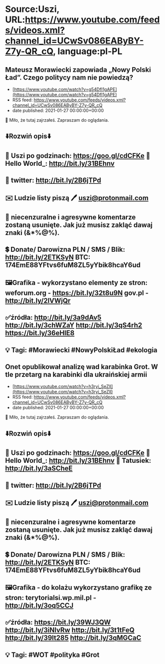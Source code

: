 # Source:Uszi, URL:https://www.youtube.com/feeds/videos.xml?channel_id=UCwSv086EAByBY-Z7y-QR_cQ, language:pl-PL

## Mateusz Morawiecki zapowiada „Nowy Polski Ład”. Czego politycy nam nie powiedzą?
 - [https://www.youtube.com/watch?v=g54DfI1gAPE](https://www.youtube.com/watch?v=g54DfI1gAPE)
 - RSS feed: https://www.youtube.com/feeds/videos.xml?channel_id=UCwSv086EAByBY-Z7y-QR_cQ
 - date published: 2021-01-27 00:00:00+00:00

🤪 Miło, że tutaj zajrzałeś.  Zapraszam do oglądania.

⬇️Rozwiń opis⬇️
------------------------------------------------------------
👀 Uszi po godzinach: https://goo.gl/cdCFKe
👀 Hello World_: http://bit.ly/31BEhnv
------------------------------------------------------------
👀 twitter: http://bit.ly/2B6jTPd
------------------------------------------------------------
✉️ Ludzie listy piszą 
🖊️ uszi@protonmail.com
------------------------------------------------------------
👺 niecenzuralne i agresywne komentarze zostaną usunięte.  Jak już musisz zakląć dawaj znaki (&*%@%).
------------------------------------------------------------
💲 Donate/ Darowizna
PLN / SMS / Blik: http://bit.ly/2ETKSyN
BTC: 174EmE88YFtvs6fuM8ZL5yYbik8hcaY6ud
---------------------------------------------------------------
🖼Grafika - wykorzystano elementy ze stron: 
weforum.org - https://bit.ly/32t8u9N
gov.pl - http://bit.ly/2lVWjQr
---------------------------------------------------------------
✅źródła:
http://bit.ly/3a9dAv5
http://bit.ly/3chWZaY
http://bit.ly/3qS4rh2
https://bit.ly/36eHIE8
-------------------------------------------------------------
💡 Tagi: #Morawiecki #NowyPolskiŁad #ekologia
--------------------------------------------------------------

## Onet opublikował analizę wad karabinka Grot. W tle przetarg na karabinki dla ukraińskiej armii
 - [https://www.youtube.com/watch?v=h3ryi_SeZlI](https://www.youtube.com/watch?v=h3ryi_SeZlI)
 - RSS feed: https://www.youtube.com/feeds/videos.xml?channel_id=UCwSv086EAByBY-Z7y-QR_cQ
 - date published: 2021-01-27 00:00:00+00:00

🤪 Miło, że tutaj zajrzałeś.  Zapraszam do oglądania.

⬇️Rozwiń opis⬇️
------------------------------------------------------------
👀 Uszi po godzinach: https://goo.gl/cdCFKe
👀 Hello World_: http://bit.ly/31BEhnv
👀 Tatusiek: http://bit.ly/3aSCheE
------------------------------------------------------------
👀 twitter: http://bit.ly/2B6jTPd
------------------------------------------------------------
✉️ Ludzie listy piszą 
🖊️ uszi@protonmail.com
------------------------------------------------------------
👺 niecenzuralne i agresywne komentarze zostaną usunięte.  Jak już musisz zakląć dawaj znaki (&*%@%).
------------------------------------------------------------
💲 Donate/ Darowizna
PLN / SMS / Blik: http://bit.ly/2ETKSyN
BTC: 174EmE88YFtvs6fuM8ZL5yYbik8hcaY6ud
---------------------------------------------------------------
🖼Grafika - do kolażu wykorzystano grafikę ze stron: 
terytorialsi.wp.mil.pl - http://bit.ly/3oq5CCJ
---------------------------------------------------------------
✅źródła:
https://bit.ly/39WJ3QW
http://bit.ly/3iNIvRw
http://bit.ly/3t1tFeQ
http://bit.ly/39lt285
http://bit.ly/3qMGCaC
---------------------------------------------------------------
💡 Tagi: #WOT #polityka #Grot
--------------------------------------------------------------

